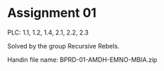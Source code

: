 # Assignment 01

PLC: 1.1, 1.2, 1.4, 2.1, 2.2, 2.3

Solved by the group Recursive Rebels.

Handin file name:
BPRD-01-AMDH-EMNO-MBIA.zip